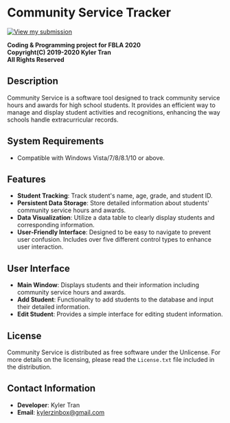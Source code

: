 # Community Service Tracker
[![View my submission](https://img.youtube.com/vi/ZEJ6JCLO1gg/0.jpg)](https://www.youtube.com/watch?v=ZEJ6JCLO1gg)

**Coding & Programming project for FBLA 2020**  
**Copyright(C) 2019-2020 Kyler Tran**  
**All Rights Reserved**

## Description
Community Service is a software tool designed to track community service hours and awards for high school students. It provides an efficient way to manage and display student activities and recognitions, enhancing the way schools handle extracurricular records.

## System Requirements
- Compatible with Windows Vista/7/8/8.1/10 or above.

## Features
- **Student Tracking**: Track student's name, age, grade, and student ID.
- **Persistent Data Storage**: Store detailed information about students' community service hours and awards.
- **Data Visualization**: Utilize a data table to clearly display students and corresponding information.
- **User-Friendly Interface**: Designed to be easy to navigate to prevent user confusion. Includes over five different control types to enhance user interaction.

## User Interface
- **Main Window**: Displays students and their information including community service hours and awards.
- **Add Student**: Functionality to add students to the database and input their detailed information.
- **Edit Student**: Provides a simple interface for editing student information.

## License
Community Service is distributed as free software under the Unlicense. For more details on the licensing, please read the `License.txt` file included in the distribution.

## Contact Information
- **Developer**: Kyler Tran
- **Email**: [kylerzinbox@gmail.com](mailto:kylerzinbox@gmail.com)
